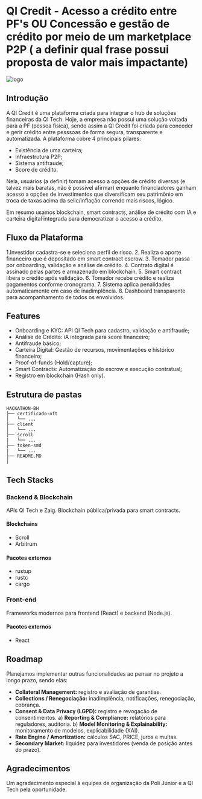 # QI Credit - Acesso a crédito entre PF's OU Concessão e gestão de crédito por meio de um marketplace P2P ( a definir qual frase possui proposta de valor mais impactante)

![logo](./logo.png)

## Introdução
A QI Credit é uma plataforma criada para integrar o hub de soluções financeiras da QI Tech. Hoje, a empresa não possui uma solução voltada para a PF (pessoa física), sendo assim a QI Credit foi criada para conceder e gerir crédito entre pesssoas de forma segura, transparente e automatizada. A plataforma cobre 4 principais pilares: 
- Existência de uma carteira;
- Infraestrutura P2P;
- Sistema antifraude;
- Score de crédito.

Nela, usuários (a definir) tomam acesso a opções de crédito diversas (e talvez mais baratas, não é possível afirmar) enquanto financiadores ganham acesso a opções de investimentos que diversificam seu patrimônio em troca de taxas acima da selic/inflação correndo mais riscos, lógico.

Em resumo usamos blockchain, smart contracts, análise de crédito com IA e carteira digital integrada para democratizar o acesso a crédito.

## Fluxo da Plataforma
1.Investidor cadastra-se e seleciona perfil de risco.
2. Realiza o aporte financeiro que é depositado em smart contract escrow.
3. Tomador passa por onboarding, validação e análise de crédito.
4. Contrato digital é assinado pelas partes e armazenado em blockchain.
5. Smart contract libera o crédito após validação.
6. Tomador recebe crédito e realiza pagamentos conforme cronograma.
7. Sistema aplica penalidades automaticamente em caso de inadimplência.
8. Dashboard transparente para acompanhamento de todos os envolvidos.

## Features
- Onboarding e KYC: API QI Tech para cadastro, validação e antifraude;
- Análise de Crédito: íA integrada para score financeiro;
- Antifraude básico;
- Carteira Digital: Gestão de recursos, movimentações e histórico financeiro;
- Proof-of-funds (Hold/capture);
- Smart Contracts: Automatização do escrow e execução contratual;
- Registro em blockchain (Hash only).

## Estrutura de pastas

```
HACKATHON-BH
├── certificado-nft
│   └── ...
├── client
│   └── ...
├── scroll
|   └── ...
├── token-smd
|   └── ...
├── README.MD
│   
```

## Tech Stacks

### Backend & Blockchain
APIs QI Tech e Zaig.
Blockchain pública/privada para smart contracts.
#### Blockchains
- Scroll
- Arbitrum

#### Pacotes externos
- rustup
- rustc
- cargo

### Front-end
Frameworks modernos para frontend (React) e backend (Node.js).
#### Pacotes externos
- React

## Roadmap
Planejamos implementar outras funcionalidades ao pensar no projeto a longo prazo, sendo elas:
- **Collateral Management:** registro e avaliação de garantias.
- **Collections / Renegociação:** inadimplência, notificações, renegociação, cobrança.
- **Consent & Data Privacy (LGPD):** registro e revogação de consentimentos.
  a) **Reporting & Compliance:** relatórios para reguladores, auditoria.
  b) **Model Monitoring & Explainability:** monitoramento de modelos, explicabilidade (XAI).
- **Rate Engine / Amortization:** cálculos SAC, PRICE, juros e multas.
- **Secondary Market:** liquidez para investidores (venda de posição antes do prazo).

## Agradecimentos
Um agradecimento especial à equipes de organização da Poli Júnior e a QI Tech pela oportunidade. 
